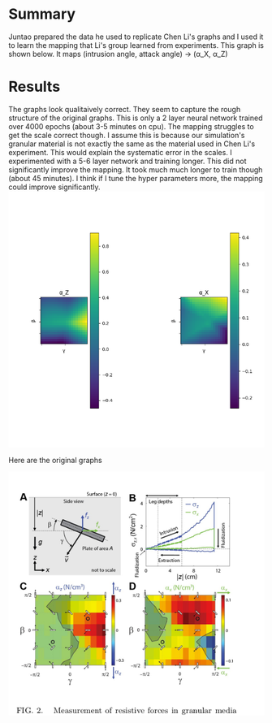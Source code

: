 # Summary
Juntao prepared the data he used to replicate Chen Li's graphs and I used it to learn the mapping that Li's group learned from experiments. This graph is shown below. It maps (intrusion angle, attack angle) -> (α_X, α_Z)

# Results
The graphs look qualitaively correct. They seem to capture the rough structure of the original graphs. This is only a 2 layer neural network trained over 4000 epochs (about 3-5 minutes on cpu). The mapping struggles to get the scale correct though. I assume this is because our simulation's granular material is not exactly the same as the material used in Chen Li's experiment. This would explain the systematic error in the scales.
I experimented with a 5-6 layer network and training longer. This did not significantly improve the mapping. It took much much longer to train though (about 45 minutes). I think if I tune the hyper parameters more, the mapping could improve significantly.  
![Learned Mapping](https://github.com/PeterJochem/Chrono_Simulations/blob/master/replicateChenLiGraphs/Figure_1.png "Learned Mapping")

Here are the original graphs 

![Original Graphs]( https://github.com/PeterJochem/Chrono_Simulations/blob/master/replicateChenLiGraphs/originalChenLiGraphs.png "Original Graphs")
